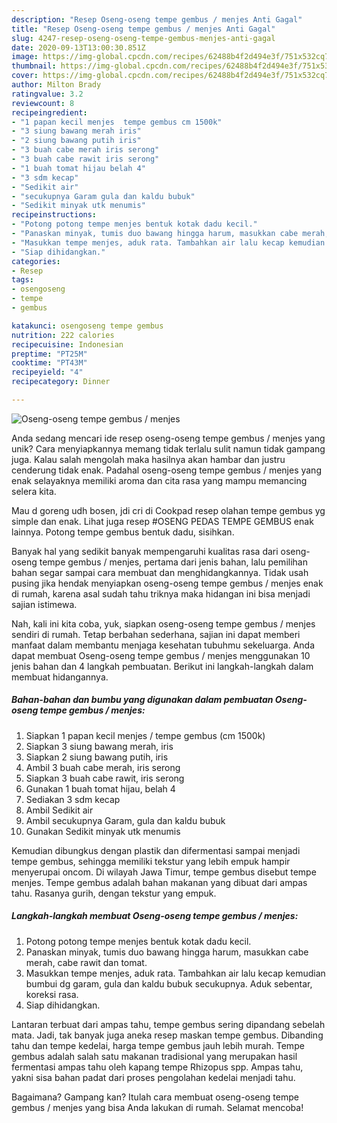 ```yaml
---
description: "Resep Oseng-oseng tempe gembus / menjes Anti Gagal"
title: "Resep Oseng-oseng tempe gembus / menjes Anti Gagal"
slug: 4247-resep-oseng-oseng-tempe-gembus-menjes-anti-gagal
date: 2020-09-13T13:00:30.851Z
image: https://img-global.cpcdn.com/recipes/62488b4f2d494e3f/751x532cq70/oseng-oseng-tempe-gembus-menjes-foto-resep-utama.jpg
thumbnail: https://img-global.cpcdn.com/recipes/62488b4f2d494e3f/751x532cq70/oseng-oseng-tempe-gembus-menjes-foto-resep-utama.jpg
cover: https://img-global.cpcdn.com/recipes/62488b4f2d494e3f/751x532cq70/oseng-oseng-tempe-gembus-menjes-foto-resep-utama.jpg
author: Milton Brady
ratingvalue: 3.2
reviewcount: 8
recipeingredient:
- "1 papan kecil menjes  tempe gembus cm 1500k"
- "3 siung bawang merah iris"
- "2 siung bawang putih iris"
- "3 buah cabe merah iris serong"
- "3 buah cabe rawit iris serong"
- "1 buah tomat hijau belah 4"
- "3 sdm kecap"
- "Sedikit air"
- "secukupnya Garam gula dan kaldu bubuk"
- "Sedikit minyak utk menumis"
recipeinstructions:
- "Potong potong tempe menjes bentuk kotak dadu kecil."
- "Panaskan minyak, tumis duo bawang hingga harum, masukkan cabe merah, cabe rawit dan tomat."
- "Masukkan tempe menjes, aduk rata. Tambahkan air lalu kecap kemudian bumbui dg garam, gula dan kaldu bubuk secukupnya. Aduk sebentar, koreksi rasa."
- "Siap dihidangkan."
categories:
- Resep
tags:
- osengoseng
- tempe
- gembus

katakunci: osengoseng tempe gembus 
nutrition: 222 calories
recipecuisine: Indonesian
preptime: "PT25M"
cooktime: "PT43M"
recipeyield: "4"
recipecategory: Dinner

---
```



![Oseng-oseng tempe gembus / menjes](https://img-global.cpcdn.com/recipes/62488b4f2d494e3f/751x532cq70/oseng-oseng-tempe-gembus-menjes-foto-resep-utama.jpg)

Anda sedang mencari ide resep oseng-oseng tempe gembus / menjes yang unik? Cara menyiapkannya memang tidak terlalu sulit namun tidak gampang juga. Kalau salah mengolah maka hasilnya akan hambar dan justru cenderung tidak enak. Padahal oseng-oseng tempe gembus / menjes yang enak selayaknya memiliki aroma dan cita rasa yang mampu memancing selera kita.

Mau d goreng udh bosen, jdi cri di Cookpad resep olahan tempe gembus yg simple dan enak. Lihat juga resep #OSENG PEDAS TEMPE GEMBUS enak lainnya. Potong tempe gembus bentuk dadu, sisihkan.

Banyak hal yang sedikit banyak mempengaruhi kualitas rasa dari oseng-oseng tempe gembus / menjes, pertama dari jenis bahan, lalu pemilihan bahan segar sampai cara membuat dan menghidangkannya. Tidak usah pusing jika hendak menyiapkan oseng-oseng tempe gembus / menjes enak di rumah, karena asal sudah tahu triknya maka hidangan ini bisa menjadi sajian istimewa.


Nah, kali ini kita coba, yuk, siapkan oseng-oseng tempe gembus / menjes sendiri di rumah. Tetap berbahan sederhana, sajian ini dapat memberi manfaat dalam membantu menjaga kesehatan tubuhmu sekeluarga. Anda dapat membuat Oseng-oseng tempe gembus / menjes menggunakan 10 jenis bahan dan 4 langkah pembuatan. Berikut ini langkah-langkah dalam membuat hidangannya.

<!--inarticleads1-->

##### Bahan-bahan dan bumbu yang digunakan dalam pembuatan Oseng-oseng tempe gembus / menjes:

1. Siapkan 1 papan kecil menjes / tempe gembus (cm 1500k)
1. Siapkan 3 siung bawang merah, iris
1. Siapkan 2 siung bawang putih, iris
1. Ambil 3 buah cabe merah, iris serong
1. Siapkan 3 buah cabe rawit, iris serong
1. Gunakan 1 buah tomat hijau, belah 4
1. Sediakan 3 sdm kecap
1. Ambil Sedikit air
1. Ambil secukupnya Garam, gula dan kaldu bubuk
1. Gunakan Sedikit minyak utk menumis


Kemudian dibungkus dengan plastik dan difermentasi sampai menjadi tempe gembus, sehingga memiliki tekstur yang lebih empuk hampir menyerupai oncom. Di wilayah Jawa Timur, tempe gembus disebut tempe menjes. Tempe gembus adalah bahan makanan yang dibuat dari ampas tahu. Rasanya gurih, dengan tekstur yang empuk. 

<!--inarticleads2-->

##### Langkah-langkah membuat Oseng-oseng tempe gembus / menjes:

1. Potong potong tempe menjes bentuk kotak dadu kecil.
1. Panaskan minyak, tumis duo bawang hingga harum, masukkan cabe merah, cabe rawit dan tomat.
1. Masukkan tempe menjes, aduk rata. Tambahkan air lalu kecap kemudian bumbui dg garam, gula dan kaldu bubuk secukupnya. Aduk sebentar, koreksi rasa.
1. Siap dihidangkan.


Lantaran terbuat dari ampas tahu, tempe gembus sering dipandang sebelah mata. Jadi, tak banyak juga aneka resep maskan tempe gembus. Dibanding tahu dan tempe kedelai, harga tempe gembus jauh lebih murah. Tempe gembus adalah salah satu makanan tradisional yang merupakan hasil fermentasi ampas tahu oleh kapang tempe Rhizopus spp. Ampas tahu, yakni sisa bahan padat dari proses pengolahan kedelai menjadi tahu. 

Bagaimana? Gampang kan? Itulah cara membuat oseng-oseng tempe gembus / menjes yang bisa Anda lakukan di rumah. Selamat mencoba!
